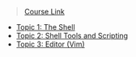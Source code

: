 > [Course Link](https://missing.csail.mit.edu/)

- [Topic 1: The Shell](./lecture1/README.md)
- [Topic 2: Shell Tools and Scripting](./lecture2/README.md)
- [Topic 3: Editor (Vim)](./lecture3/README.md)

